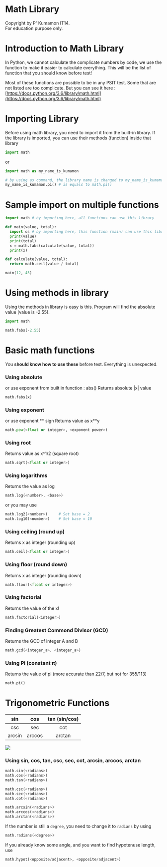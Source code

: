 # Math Library

Copyright by P' Kumamon IT14. <br>
For education purpose only.

# Introduction to Math Library
In Python, we cannot calculate the complicate numbers by code, we use the function to make it easier to calculate everything. This will be the list of function that you should know before test!

Most of these functions are possible to be in any PSIT test. Some that are not listed are too complicate. But you can see it here : [https://docs.python.org/3.6/library/math.html](https://docs.python.org/3.6/library/math.html)

# Importing Library
Before using math library, you need to import it from the built-in library. If the library is imported, you can use their methods (function) inside that library
```python
import math
```

or

```python
import math as my_name_is_kumamon

# by using as command, the library name is changed to my_name_is_kumamon
my_name_is_kumamon.pi() # is equals to math.pi()
```

# Sample import on multiple functions
```python
import math # by importing here, all functions can use this library

def main(value, total):
  import os # by importing here, this function (main) can use this library
  print(value)
  print(total)
  x = math.fabs(calculate(value, total))
  print(x)

def calculate(value, total):
  return math.ceil(value / total)

main(12, 45)
```

# Using methods in library
Using the methods in library is easy is this. Program will find the absolute value (value is -2.55).
```python
import math

math.fabs(-2.55)
```

# Basic math functions
You **should know how to use these** before test. Everything is unexpected.

### Using absolute
or use exponent from built in function : abs()
Returns absolute |x| value
```python
math.fabs(x)
```

### Using exponent
or use exponent \*\* sign
Returns value as x**y
```python
math.pow(<float or integer>, <exponent power>)
```

### Using root
Returns value as x^1/2 (square root)
```python
math.sqrt(<float or integer>)
```

### Using logarithms
Returns the value as log <base> <number>
```python
math.log(<number>, <base>)
```

or you may use
```python
math.log2(<number>)     # Set base = 2
math.log10(<number>)    # Set base = 10
```

### Using ceiling (round up)
Returns x as integer (rounding up)
```python
math.ceil(<float or integer>)
```

### Using floor (round down)
Returns x as integer (rounding down)
```python
math.floor(<float or integer>)
```

### Using factorial
Returns the value of the x!
```python
math.factorial(<integer>)
```

### Finding Greatest Commond Divisor (GCD)
Returns the GCD of integer A and B
```python
math.gcd(<integer_a>, <integer_a>)

```
### Using Pi (constant π)
Returns the value of pi (more accurate than 22/7, but not for 355/113)
```python
math.pi()
```

# Trigonometric Functions
| sin    | cos    | tan (sin/cos) |
| :----: | :----: | :-----------: |
| csc    | sec    | cot           |
| arcsin | arccos | arctan        |

![](https://images.duckduckgo.com/iu/?u=https%3A%2F%2Fkisigcsemaths.files.wordpress.com%2F2014%2F01%2Ftrigratios.jpg&f=1)

### Using sin, cos, tan, csc, sec, cot, arcsin, arccos, arctan
```python
math.sin(<radians>)
math.cos(<radians>)
math.tan(<radians>)

math.csc(<radians>)
math.sec(<radians>)
math.cot(<radians>)

math.arcsin(<radians>)
math.arccos(<radians>)
math.arctan(<radians>)
```

If the number is still a `degree`, you need to change it to `radians` by using

```python
math.radians(<degree>)
```

If you already know some angle, and you want to find hypotenuse length, use
```python
math.hypot(<opposite/adjacent>, <opposite/adjacent>)
```
